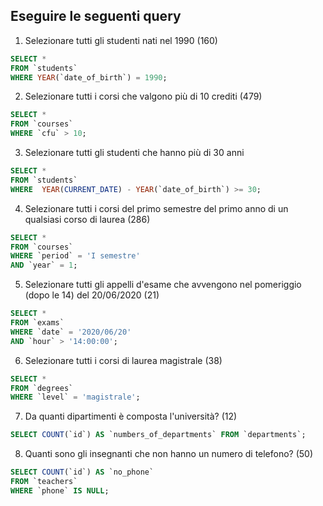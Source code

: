 ## Eseguire le seguenti query


1. Selezionare tutti gli studenti nati nel 1990 (160)

```sql
SELECT * 
FROM `students` 
WHERE YEAR(`date_of_birth`) = 1990;
```

2. Selezionare tutti i corsi che valgono più di 10 crediti (479)

```sql
SELECT * 
FROM `courses` 
WHERE `cfu` > 10;
```

3. Selezionare tutti gli studenti che hanno più di 30 anni

```sql
SELECT * 
FROM `students` 
WHERE  YEAR(CURRENT_DATE) - YEAR(`date_of_birth`) >= 30;
```

4. Selezionare tutti i corsi del primo semestre del primo anno di un qualsiasi corso di
laurea (286)

```sql
SELECT * 
FROM `courses` 
WHERE `period` = 'I semestre'
AND `year` = 1;
```

5. Selezionare tutti gli appelli d'esame che avvengono nel pomeriggio (dopo le 14) del
20/06/2020 (21)

```sql
SELECT * 
FROM `exams` 
WHERE `date` = '2020/06/20'
AND `hour` > '14:00:00';
```

6. Selezionare tutti i corsi di laurea magistrale (38)
```sql
SELECT * 
FROM `degrees` 
WHERE `level` = 'magistrale';
```

7. Da quanti dipartimenti è composta l'università? (12)
```sql
SELECT COUNT(`id`) AS `numbers_of_departments` FROM `departments`;
```
8. Quanti sono gli insegnanti che non hanno un numero di telefono? (50)
```sql
SELECT COUNT(`id`) AS `no_phone` 
FROM `teachers`
WHERE `phone` IS NULL;
```


